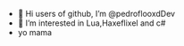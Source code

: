 - 👋 Hi users of github, I’m @pedroflooxdDev
- 👀 I’m interested in Lua,Haxeflixel and c#
- yo mama

<!---
-pampu y pollo
--->
